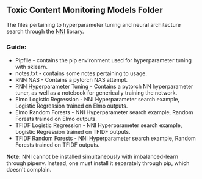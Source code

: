 ## Toxic Content Monitoring Models Folder
The files pertaining to hyperparameter tuning and neural architecture search through the [NNI](https://github.com/microsoft/nni) library.

### **Guide:**

* Pipfile - contains the pip environment used for hyperparameter tuning with sklearn.
* notes.txt - contains some notes pertaining to usage.
* RNN NAS - Contains a pytorch NAS attempt.
* RNN Hyperparameter Tuning - Contains a pytorch NN hyperparameter tuner, as well as a notebook for generically training the network.
* Elmo Logistic Regression - NNI Hyperparameter search example, Logistic Regression trained on Elmo outputs.
* Elmo Random Forests - NNI Hyperparameter search example, Random Forests trained on Elmo outputs.
* TFIDF Logistic Regression - NNI Hyperparameter search example, Logistic Regression trained on TFIDF outputs.
* TFIDF Random Forests - NNI Hyperparameter search example, Random Forests trained on TFIDF outputs.

**Note:** NNI cannot be installed simultaneously with imbalanced-learn through pipenv. Instead, one must install it separately through pip, which doesn't complain.

